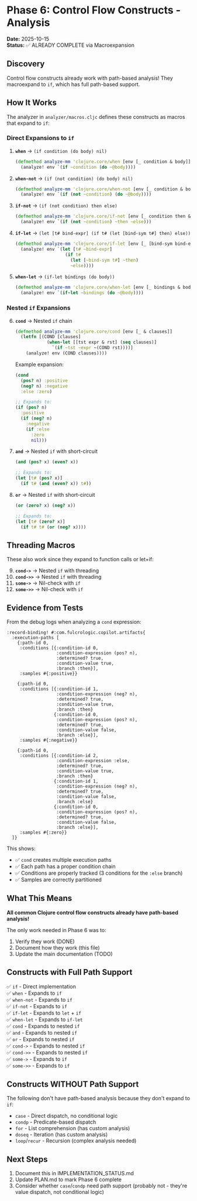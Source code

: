 # Phase 6: Control Flow Constructs - Analysis

**Date:** 2025-10-15  
**Status:** ✅ ALREADY COMPLETE via Macroexpansion

## Discovery

Control flow constructs already work with path-based analysis! They macroexpand to `if`, which has full path-based support.

## How It Works

The analyzer in `analyzer/macros.cljc` defines these constructs as macros that expand to `if`:

### Direct Expansions to `if`

1. **`when`** → `(if condition (do body) nil)`
   ```clojure
   (defmethod analyze-mm 'clojure.core/when [env [_ condition & body]]
     (analyze! env `(if ~condition (do ~@body))))
   ```

2. **`when-not`** → `(if (not condition) (do body) nil)`
   ```clojure
   (defmethod analyze-mm 'clojure.core/when-not [env [_ condition & body]]
     (analyze! env `(if (not ~condition) (do ~@body))))
   ```

3. **`if-not`** → `(if (not condition) then else)`
   ```clojure
   (defmethod analyze-mm 'clojure.core/if-not [env [_ condition then & [else]]]
     (analyze! env `(if (not ~condition) ~then ~else)))
   ```

4. **`if-let`** → `(let [t# bind-expr] (if t# (let [bind-sym t#] then) else))`
   ```clojure
   (defmethod analyze-mm 'clojure.core/if-let [env [_ [bind-sym bind-expr] then & [else]]]
     (analyze! env `(let [t# ~bind-expr]
                      (if t#
                        (let [~bind-sym t#] ~then)
                        ~else))))
   ```

5. **`when-let`** → `(if-let bindings (do body))`
   ```clojure
   (defmethod analyze-mm 'clojure.core/when-let [env [_ bindings & body]]
     (analyze! env `(if-let ~bindings (do ~@body))))
   ```

### Nested `if` Expansions

6. **`cond`** → Nested `if` chain
   ```clojure
   (defmethod analyze-mm 'clojure.core/cond [env [_ & clauses]]
     (letfn [(COND [clauses]
               (when-let [[tst expr & rst] (seq clauses)]
                 `(if ~tst ~expr ~(COND rst))))]
       (analyze! env (COND clauses))))
   ```
   
   Example expansion:
   ```clojure
   (cond
     (pos? n) :positive
     (neg? n) :negative
     :else :zero)
   
   ;; Expands to:
   (if (pos? n)
     :positive
     (if (neg? n)
       :negative
       (if :else
         :zero
         nil)))
   ```

7. **`and`** → Nested `if` with short-circuit
   ```clojure
   (and (pos? x) (even? x))
   
   ;; Expands to:
   (let [t# (pos? x)]
     (if t# (and (even? x)) t#))
   ```

8. **`or`** → Nested `if` with short-circuit
   ```clojure
   (or (zero? x) (neg? x))
   
   ;; Expands to:
   (let [t# (zero? x)]
     (if t# t# (or (neg? x))))
   ```

## Threading Macros

These also work since they expand to function calls or let+if:

9. **`cond->`** → Nested `if` with threading
10. **`cond->>`** → Nested `if` with threading
11. **`some->`** → Nil-check with `if`
12. **`some->>`** → Nil-check with `if`

## Evidence from Tests

From the debug logs when analyzing a `cond` expression:

```
:record-binding! #:com.fulcrologic.copilot.artifacts{
  :execution-paths [
    {:path-id 0, 
     :conditions [{:condition-id 0, 
                   :condition-expression (pos? n), 
                   :determined? true, 
                   :condition-value true, 
                   :branch :then}], 
     :samples #{:positive}}
    
    {:path-id 0,
     :conditions [{:condition-id 1, 
                   :condition-expression (neg? n), 
                   :determined? true, 
                   :condition-value true, 
                   :branch :then}
                  {:condition-id 0, 
                   :condition-expression (pos? n), 
                   :determined? true, 
                   :condition-value false, 
                   :branch :else}], 
     :samples #{:negative}}
    
    {:path-id 0,
     :conditions [{:condition-id 2, 
                   :condition-expression :else, 
                   :determined? true, 
                   :condition-value true, 
                   :branch :then}
                  {:condition-id 1, 
                   :condition-expression (neg? n), 
                   :determined? true, 
                   :condition-value false, 
                   :branch :else}
                  {:condition-id 0, 
                   :condition-expression (pos? n), 
                   :determined? true, 
                   :condition-value false, 
                   :branch :else}], 
     :samples #{:zero}}
  ]}
```

This shows:
- ✅ `cond` creates multiple execution paths
- ✅ Each path has a proper condition chain
- ✅ Conditions are properly tracked (3 conditions for the `:else` branch)
- ✅ Samples are correctly partitioned

## What This Means

**All common Clojure control flow constructs already have path-based analysis!**

The only work needed in Phase 6 was to:
1. Verify they work (DONE)
2. Document how they work (this file)
3. Update the main documentation (TODO)

## Constructs with Full Path Support

✅ `if` - Direct implementation  
✅ `when` - Expands to `if`  
✅ `when-not` - Expands to `if`  
✅ `if-not` - Expands to `if`  
✅ `if-let` - Expands to `let` + `if`  
✅ `when-let` - Expands to `if-let`  
✅ `cond` - Expands to nested `if`  
✅ `and` - Expands to nested `if`  
✅ `or` - Expands to nested `if`  
✅ `cond->` - Expands to nested `if`  
✅ `cond->>` - Expands to nested `if`  
✅ `some->` - Expands to `if`  
✅ `some->>` - Expands to `if`  

## Constructs WITHOUT Path Support

The following don't have path-based analysis because they don't expand to `if`:

- `case` - Direct dispatch, no conditional logic
- `condp` - Predicate-based dispatch
- `for` - List comprehension (has custom analysis)
- `doseq` - Iteration (has custom analysis)
- `loop`/`recur` - Recursion (complex analysis needed)

## Next Steps

1. Document this in IMPLEMENTATION_STATUS.md
2. Update PLAN.md to mark Phase 6 complete
3. Consider whether `case`/`condp` need path support (probably not - they're value dispatch, not conditional logic)

